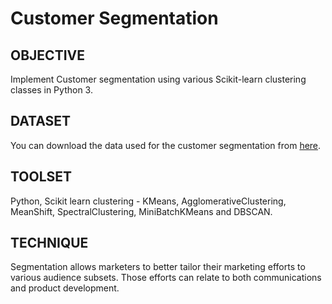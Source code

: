 # Customer Segmentation

## OBJECTIVE
Implement Customer segmentation using various Scikit-learn clustering classes in Python 3.

## DATASET 
You can download the data used for the customer segmentation from [here](https://www.kaggle.com/roshansharma/online-retail).

## TOOLSET 
Python, Scikit learn clustering - KMeans, AgglomerativeClustering, MeanShift, SpectralClustering, MiniBatchKMeans and DBSCAN.

## TECHNIQUE 
Segmentation allows marketers to better tailor their marketing efforts to various audience subsets. Those efforts can relate to both communications and product development.
